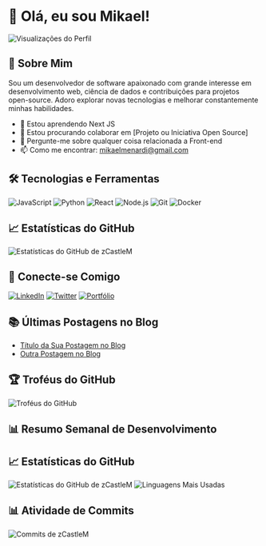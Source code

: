 # 👋 Olá, eu sou Mikael!

![Visualizações do Perfil](https://komarev.com/ghpvc/?username=zCastleM&color=blue)

## 🚀 Sobre Mim

Sou um desenvolvedor de software apaixonado com grande interesse em desenvolvimento web, ciência de dados e contribuições para projetos open-source. Adoro explorar novas tecnologias e melhorar constantemente minhas habilidades.

- 🌱 Estou aprendendo Next JS
- 👯 Estou procurando colaborar em [Projeto ou Iniciativa Open Source]
- 💬 Pergunte-me sobre qualquer coisa relacionada a Front-end
- 📫 Como me encontrar: [mikaelmenardi@gmail.com](mailto:mikaelmenardi@gmail.com)

## 🛠️ Tecnologias e Ferramentas

![JavaScript](https://img.shields.io/badge/-JavaScript-black?style=flat-square&logo=javascript)
![Python](https://img.shields.io/badge/-Python-black?style=flat-square&logo=python)
![React](https://img.shields.io/badge/-React-black?style=flat-square&logo=react)
![Node.js](https://img.shields.io/badge/-Node.js-black?style=flat-square&logo=node.js)
![Git](https://img.shields.io/badge/-Git-black?style=flat-square&logo=git)
![Docker](https://img.shields.io/badge/-Docker-black?style=flat-square&logo=docker)

## 📈 Estatísticas do GitHub

![Estatísticas do GitHub de zCastleM](https://github-readme-stats.vercel.app/api?username=zCastleM&show_icons=true&theme=radical)

## 🔗 Conecte-se Comigo

[![LinkedIn](https://img.shields.io/badge/-LinkedIn-blue?style=flat-square&logo=linkedin)](https://www.linkedin.com/in/seu-perfil-linkedin)
[![Twitter](https://img.shields.io/badge/-Twitter-blue?style=flat-square&logo=twitter)](https://twitter.com/seu-usuario-twitter)
[![Portfólio](https://img.shields.io/badge/-Portfólio-black?style=flat-square&logo=portfolio)](https://seu-site-portfolio.com)

## 📚 Últimas Postagens no Blog

<!-- BLOG-POST-LIST:START -->
- [Título da Sua Postagem no Blog](https://seu-link-blog.com)
- [Outra Postagem no Blog](https://seu-link-blog.com)
<!-- BLOG-POST-LIST:END -->

## 🏆 Troféus do GitHub

![Troféus do GitHub](https://github-profile-trophy.vercel.app/?username=zCastleM&theme=gruvbox)

## 📊 Resumo Semanal de Desenvolvimento

<!--START_SECTION:waka-->
<!--END_SECTION:waka-->

## 📈 Estatísticas do GitHub

![Estatísticas do GitHub de zCastleM](https://github-readme-stats.vercel.app/api?username=zCastleM&show_icons=true&theme=radical)
![Linguagens Mais Usadas](https://github-readme-stats.vercel.app/api/top-langs/?username=zCastleM&layout=compact&theme=radical)


## 📊 Atividade de Commits

![Commits de zCastleM](https://github-readme-streak-stats.herokuapp.com?user=zCastleM&theme=radical)
